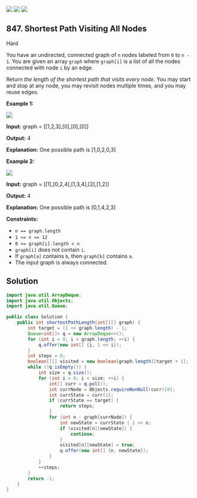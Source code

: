[![](https://img.shields.io/github/stars/javadev/LeetCode-in-Java?label=Stars&style=flat-square)](https://github.com/javadev/LeetCode-in-Java)
[![](https://img.shields.io/github/forks/javadev/LeetCode-in-Java?label=Fork%20me%20on%20GitHub%20&style=flat-square)](https://github.com/javadev/LeetCode-in-Java/fork)
[![](https://img.shields.io/badge/-LeetCode%20in%20Kotlin-blue?style=flat-square)](https://github.com/javadev/LeetCode-in-Kotlin)

## 847\. Shortest Path Visiting All Nodes

Hard

You have an undirected, connected graph of `n` nodes labeled from `0` to `n - 1`. You are given an array `graph` where `graph[i]` is a list of all the nodes connected with node `i` by an edge.

Return _the length of the shortest path that visits every node_. You may start and stop at any node, you may revisit nodes multiple times, and you may reuse edges.

**Example 1:**

![](https://assets.leetcode.com/uploads/2021/05/12/shortest1-graph.jpg)

**Input:** graph = \[\[1,2,3],[0],[0],[0]]

**Output:** 4

**Explanation:** One possible path is [1,0,2,0,3]

**Example 2:**

![](https://assets.leetcode.com/uploads/2021/05/12/shortest2-graph.jpg)

**Input:** graph = \[\[1],[0,2,4],[1,3,4],[2],[1,2]]

**Output:** 4

**Explanation:** One possible path is [0,1,4,2,3]

**Constraints:**

*   `n == graph.length`
*   `1 <= n <= 12`
*   `0 <= graph[i].length < n`
*   `graph[i]` does not contain `i`.
*   If `graph[a]` contains `b`, then `graph[b]` contains `a`.
*   The input graph is always connected.

## Solution

```java
import java.util.ArrayDeque;
import java.util.Objects;
import java.util.Queue;

public class Solution {
    public int shortestPathLength(int[][] graph) {
        int target = (1 << graph.length) - 1;
        Queue<int[]> q = new ArrayDeque<>();
        for (int i = 0; i < graph.length; ++i) {
            q.offer(new int[] {i, 1 << i});
        }
        int steps = 0;
        boolean[][] visited = new boolean[graph.length][target + 1];
        while (!q.isEmpty()) {
            int size = q.size();
            for (int i = 0; i < size; ++i) {
                int[] curr = q.poll();
                int currNode = Objects.requireNonNull(curr)[0];
                int currState = curr[1];
                if (currState == target) {
                    return steps;
                }
                for (int n : graph[currNode]) {
                    int newState = currState | 1 << n;
                    if (visited[n][newState]) {
                        continue;
                    }
                    visited[n][newState] = true;
                    q.offer(new int[] {n, newState});
                }
            }
            ++steps;
        }
        return -1;
    }
}
```